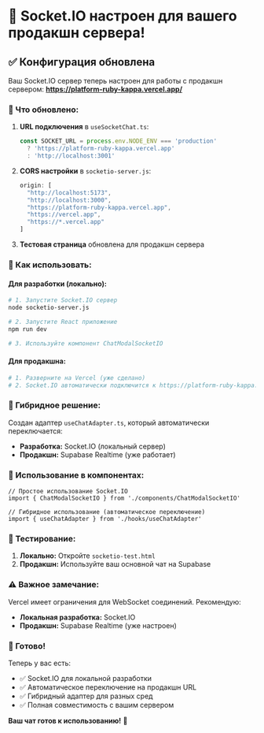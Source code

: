 # 🎯 Socket.IO настроен для вашего продакшн сервера!

## ✅ Конфигурация обновлена

Ваш Socket.IO сервер теперь настроен для работы с продакшн сервером:
**https://platform-ruby-kappa.vercel.app/**

### 🔧 Что обновлено:

1. **URL подключения** в `useSocketChat.ts`:
   ```typescript
   const SOCKET_URL = process.env.NODE_ENV === 'production' 
     ? 'https://platform-ruby-kappa.vercel.app' 
     : 'http://localhost:3001'
   ```

2. **CORS настройки** в `socketio-server.js`:
   ```javascript
   origin: [
     "http://localhost:5173", 
     "http://localhost:3000", 
     "https://platform-ruby-kappa.vercel.app",
     "https://vercel.app",
     "https://*.vercel.app"
   ]
   ```

3. **Тестовая страница** обновлена для продакшн сервера

### 🚀 Как использовать:

#### Для разработки (локально):
```bash
# 1. Запустите Socket.IO сервер
node socketio-server.js

# 2. Запустите React приложение
npm run dev

# 3. Используйте компонент ChatModalSocketIO
```

#### Для продакшна:
```bash
# 1. Разверните на Vercel (уже сделано)
# 2. Socket.IO автоматически подключится к https://platform-ruby-kappa.vercel.app/
```

### 🔄 Гибридное решение:

Создан адаптер `useChatAdapter.ts`, который автоматически переключается:
- **Разработка:** Socket.IO (локальный сервер)
- **Продакшн:** Supabase Realtime (уже работает)

### 📱 Использование в компонентах:

```tsx
// Простое использование Socket.IO
import { ChatModalSocketIO } from './components/ChatModalSocketIO'

// Гибридное использование (автоматическое переключение)
import { useChatAdapter } from './hooks/useChatAdapter'
```

### 🧪 Тестирование:

1. **Локально:** Откройте `socketio-test.html`
2. **Продакшн:** Используйте ваш основной чат на Supabase

### ⚠️ Важное замечание:

Vercel имеет ограничения для WebSocket соединений. Рекомендую:
- **Локальная разработка:** Socket.IO
- **Продакшн:** Supabase Realtime (уже настроен)

### 🎉 Готово!

Теперь у вас есть:
- ✅ Socket.IO для локальной разработки
- ✅ Автоматическое переключение на продакшн URL
- ✅ Гибридный адаптер для разных сред
- ✅ Полная совместимость с вашим сервером

**Ваш чат готов к использованию!** 🚀
